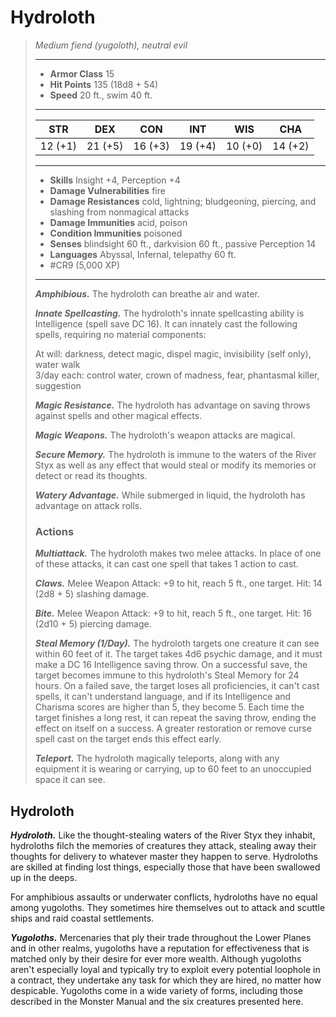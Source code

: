 # Hydroloth
>*Medium fiend (yugoloth), neutral evil*
>___
>- **Armor Class** 15
>- **Hit Points** 135 (18d8 + 54)
>- **Speed** 20 ft., swim 40 ft.
>___
>|STR|DEX|CON|INT|WIS|CHA|
>|:---:|:---:|:---:|:---:|:---:|:---:|
>|12 (+1)|21 (+5)|16 (+3)|19 (+4)|10 (+0)|14 (+2)|
>___
>- **Skills** Insight +4, Perception +4
>- **Damage Vulnerabilities** fire
>- **Damage Resistances** cold, lightning; bludgeoning, piercing, and slashing from nonmagical attacks
>- **Damage Immunities** acid, poison
>- **Condition Immunities** poisoned
>- **Senses** blindsight 60 ft., darkvision 60 ft., passive Perception 14
>- **Languages** Abyssal, Infernal, telepathy 60 ft.
>- #CR9 (5,000 XP)
>___
>***Amphibious.*** The hydroloth can breathe air and water.  
>
>***Innate Spellcasting.*** The hydroloth's innate spellcasting ability is Intelligence (spell save DC 16). It can innately cast the following spells, requiring no material components:  
>
>At will: darkness, detect magic, dispel magic, invisibility (self only), water walk  
>3/day each: control water, crown of madness, fear, phantasmal killer, suggestion  
>
>
>***Magic Resistance.*** The hydroloth has advantage on saving throws against spells and other magical effects.  
>
>***Magic Weapons.*** The hydroloth's weapon attacks are magical.  
>
>***Secure Memory.*** The hydroloth is immune to the waters of the River Styx as well as any effect that would steal or modify its memories or detect or read its thoughts.  
>
>***Watery Advantage.*** While submerged in liquid, the hydroloth has advantage on attack rolls.  
>
>### Actions
>***Multiattack.*** The hydroloth makes two melee attacks. In place of one of these attacks, it can cast one spell that takes 1 action to cast.  
>
>***Claws.*** Melee Weapon Attack: +9 to hit, reach 5 ft., one target. Hit: 14 (2d8 + 5) slashing damage.  
>
>***Bite.*** Melee Weapon Attack: +9 to hit, reach 5 ft., one target. Hit: 16 (2d10 + 5) piercing damage.  
>
>***Steal Memory (1/Day).*** The hydroloth targets one creature it can see within 60 feet of it. The target takes 4d6 psychic damage, and it must make a DC 16 Intelligence saving throw. On a successful save, the target becomes immune to this hydroloth's Steal Memory for 24 hours. On a failed save, the target loses all proficiencies, it can't cast spells, it can't understand language, and if its Intelligence and Charisma scores are higher than 5, they become 5. Each time the target finishes a long rest, it can repeat the saving throw, ending the effect on itself on a success. A greater restoration or remove curse spell cast on the target ends this effect early.  
>
>***Teleport.*** The hydroloth magically teleports, along with any equipment it is wearing or carrying, up to 60 feet to an unoccupied space it can see.

## Hydroloth

***Hydroloth.*** Like the thought-stealing waters of the River Styx they inhabit, hydroloths filch the memories of creatures they attack, stealing away their thoughts for delivery to whatever master they happen to serve. Hydroloths are skilled at finding lost things, especially those that have been swallowed up in the deeps.

For amphibious assaults or underwater conflicts, hydroloths have no equal among yugoloths. They sometimes hire themselves out to attack and scuttle ships and raid coastal settlements.

***Yugoloths.*** Mercenaries that ply their trade throughout the Lower Planes and in other realms, yugoloths have a reputation for effectiveness that is matched only by their desire for ever more wealth. Although yugoloths aren't especially loyal and typically try to exploit every potential loophole in a contract, they undertake any task for which they are hired, no matter how despicable. Yugoloths come in a wide variety of forms, including those described in the Monster Manual and the six creatures presented here.